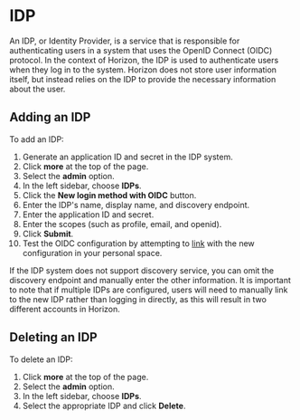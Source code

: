 # IDP

An IDP, or Identity Provider, is a service that is responsible for authenticating users in a system that uses the OpenID Connect (OIDC) protocol. In the context of Horizon, the IDP is used to authenticate users when they log in to the system. Horizon does not store user information itself, but instead relies on the IDP to provide the necessary information about the user.

## Adding an IDP

To add an IDP:

1. Generate an application ID and secret in the IDP system.
2. Click **more** at the top of the page.
3. Select the **admin** option.
4. In the left sidebar, choose **IDPs**.
5. Click the **New login method with OIDC** button.
6. Enter the IDP's name, display name, and discovery endpoint.
7. Enter the application ID and secret.
8. Enter the scopes (such as profile, email, and openid).
9. Click **Submit**.
10. Test the OIDC configuration by attempting to [link](./user-management.md#modify-oidc-link) with the new configuration in your personal space.

If the IDP system does not support discovery service, you can omit the discovery endpoint and manually enter the other information. It is important to note that if multiple IDPs are configured, users will need to manually link to the new IDP rather than logging in directly, as this will result in two different accounts in Horizon.

## Deleting an IDP

To delete an IDP:

1. Click **more** at the top of the page.
2. Select the **admin** option.
3. In the left sidebar, choose **IDPs**.
4. Select the appropriate IDP and click **Delete**.
